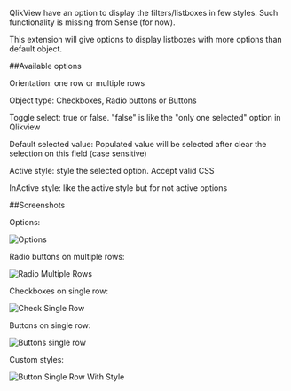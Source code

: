 QlikView have an option to display the filters/listboxes in few styles. Such functionality is missing from Sense (for now).

This extension will give options to display listboxes with more options than default object.

##Available options

Orientation: one row or multiple rows

Object type: Checkboxes, Radio buttons or Buttons

Toggle select: true or false. "false" is like the "only one selected" option in Qlikview

Default selected value: Populated value will be selected after clear the selection on this field (case sensitive)

Active style: style the selected option. Accept valid CSS

InActive style: like the active style but for not active options

##Screenshots

Options:

![Options](https://github.com/countnazgul/Qlik-Sense-Styled-Lists-Extension/blob/master/screenshots/options.png)

Radio buttons on multiple rows:

![Radio Multiple Rows](https://github.com/countnazgul/Qlik-Sense-Styled-Lists-Extension/blob/master/screenshots/radio-multiple-rows.png)

Checkboxes on single row:

![Check Single Row](https://github.com/countnazgul/Qlik-Sense-Styled-Lists-Extension/blob/master/screenshots/check-single-row.png)

Buttons on single row:

![Buttons single row](https://github.com/countnazgul/Qlik-Sense-Styled-Lists-Extension/blob/master/screenshots/button-single-row.png)

Custom styles:

![Button Single Row With Style](https://github.com/countnazgul/Qlik-Sense-Styled-Lists-Extension/blob/master/screenshots/button-single-row_with_style.png)
